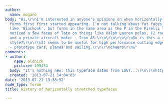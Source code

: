 ```yaml
---
author:
  name: mogaro
body: "Hi,\r\nI'm interested in anyone's opinions on when horizontally elongated letter
  forms first first started appearing. I'm not talking about fat faces with wide verticals
  like 'Blackoak', but forms in the same area as the P in the Pirelli logo.\r\n\r\nI've
  noticed a few faces of late on things like Ralph Lauren polos, F2 racing branding,
  and a private aircraft maker - Icon A5.\r\n\r\n\r\n\r\nSo is this a very recent
  style?\r\n\r\nIt seems to be useful for high performance cutting edge technology
  - prototype cars, planes and sailing.\r\n\r\ncheers\r\nG"
comments:
- author:
    name: oldnick
    picture: 109434
  body: "It's nothing new: this typeface dates from 1867...\r\n\r\nhttp://www.myfonts.com/fonts/nicksfonts/old-mac-donald-nf/wide/"
  created: '2013-07-21 14:04:03'
date: '2013-07-21 13:38:52'
node_type: forum
title: History of horizontally stretched typefaces

---
```

